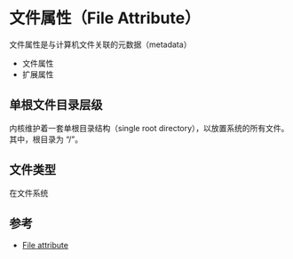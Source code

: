 # 文件属性（File Attribute）

文件属性是与计算机文件关联的元数据（metadata）

* 文件属性
* 扩展属性

## 单根文件目录层级

内核维护着一套单根目录结构（single root directory），以放置系统的所有文件。其中，根目录为 “/”。

## 文件类型

在文件系统

## 参考

* [File attribute](https://en.wikipedia.org/wiki/File_attribute)